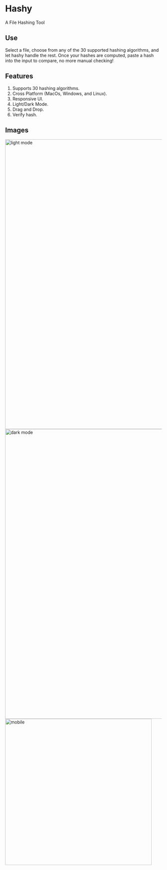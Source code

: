 # Hashy

A File Hashing Tool

## Use

Select a file, choose from any of the 30 supported hashing algorithms, and let hashy handle the rest. Once your hashes are computed, paste a hash into the input to compare, no more manual checking!

## Features
1. Supports 30 hashing algorithms.
2. Cross Platform (MacOs, Windows, and Linux).
3. Responsive UI.
4. Light/Dark Mode.
5. Drag and Drop.
6. Verify hash.

## Images

<img width="933" alt="light mode" src="https://user-images.githubusercontent.com/23390100/164119315-3cff4bb6-82e7-4c4b-b758-3e5de3379802.png">
<img width="933" alt="dark mode" src="https://user-images.githubusercontent.com/23390100/164119319-a19befa6-a76e-40aa-a37c-2b3fc320319c.png">
<img width="471" alt="mobile" src="https://user-images.githubusercontent.com/23390100/164119321-a5ec6253-7db0-4d81-a7d2-831c6fe7a8a9.png">
